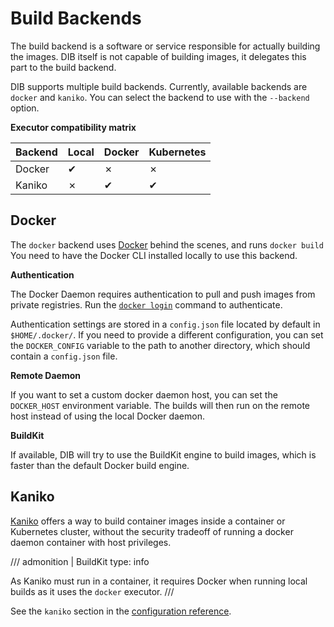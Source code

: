 Build Backends
==============

The build backend is a software or service responsible for actually building the images. DIB itself is not capable of
building images, it delegates this part to the build backend.

DIB supports multiple build backends. Currently, available backends are `docker` and `kaniko`. You can select the 
backend to use with the `--backend` option.

**Executor compatibility matrix**

| Backend | Local | Docker | Kubernetes |
|---------|-------|--------|------------|
| Docker  | ✔     | ✗      | ✗          |
| Kaniko  | ✗     | ✔      | ✔          |

## Docker

The `docker` backend uses [Docker](https://www.docker.com/) behind the scenes, and runs `docker build` You need to have 
the Docker CLI installed locally to use this backend.

**Authentication**

The Docker Daemon requires authentication to pull and push images from private registries. Run the 
[`docker login`](https://docs.docker.com/engine/reference/commandline/login/) command to authenticate.

Authentication settings are stored in a `config.json` file located by default in `$HOME/.docker/`.
If you need to provide a different configuration, you can set the `DOCKER_CONFIG` variable to the path to another 
directory, which should contain a `config.json` file.

**Remote Daemon**

If you want to set a custom docker daemon host, you can set the `DOCKER_HOST` environment variable. The builds will then
run on the remote host instead of using the local Docker daemon.

**BuildKit**

If available, DIB will try to use the BuildKit engine to build images, which is faster than the default Docker
build engine.

## Kaniko

[Kaniko](https://github.com/GoogleContainerTools/kaniko) offers a way to build container images inside a container 
or Kubernetes cluster, without the security tradeoff of running a docker daemon container with host privileges.

/// admonition | BuildKit
    type: info

As Kaniko must run in a container, it requires Docker when running local builds as it uses the `docker` executor.
///

See the `kaniko` section in the [configuration reference](configuration-reference.md).
